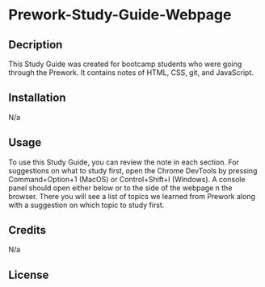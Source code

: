 # Prework-Study-Guide-Webpage

## Decription

This Study Guide was created for bootcamp students who were going through the Prework. It contains notes of HTML, CSS, git, and JavaScript.

## Installation

N/a

## Usage

To use this Study Guide, you can review the note in each section. For suggestions on what to study first, open the Chrome DevTools by pressing Command+Option+1 (MacOS) or Control+Shift+I (Windows). A console panel should open either below or to the side of the webpage n the browser. There you will see a list of topics we learned from Prework along with a suggestion on which topic to study first.

## Credits

N/a

## License